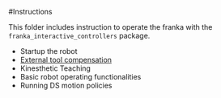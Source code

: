 #Instructions

This folder includes instruction to operate the franka with the ``franka_interactive_controllers`` package. 

- Startup the robot
- [External tool compensation](https://github.com/nbfigueroa/franka_interactive_controllers/blob/main/doc/instructions/external_tool_compensation.md)
- Kinesthetic Teaching
- Basic robot operating functionalities
- Running DS motion policies
